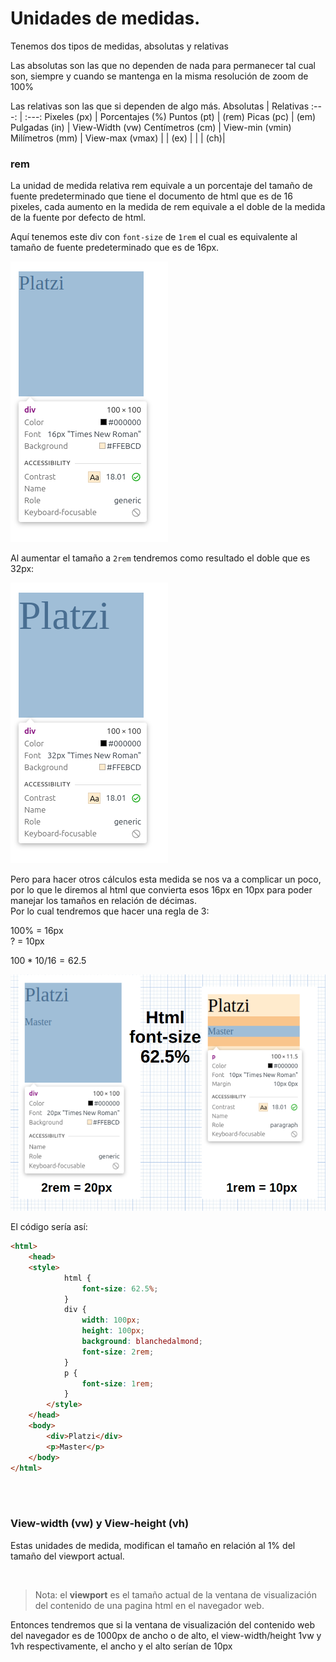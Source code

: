 # Unidades de medidas.

Tenemos dos tipos de medidas, absolutas y relativas  

Las absolutas son las que no dependen de nada para permanecer tal cual son, siempre y cuando se mantenga en la misma resolución de zoom de 100%

Las relativas son las que si dependen de algo más.
Absolutas | Relativas
:---: | :---:
Pixeles (px) | Porcentajes (%)
Puntos (pt) | (rem)
Picas (pc) | (em)
Pulgadas (in) | View-Width (vw)
Centímetros (cm) | View-min (vmin)
Milímetros (mm) | View-max (vmax)
| |               (ex) |
| |               (ch)|


### rem

La unidad de medida relativa rem equivale a un porcentaje del tamaño de fuente predeterminado que tiene el documento de html que es de 16 pixeles, cada aumento en la medida de rem equivale a el doble de la medida de la fuente por defecto de html.

Aquí tenemos este div con `font-size` de `1rem` el cual es equivalente al tamaño de fuente predeterminado que es de 16px.

![default-html-font-size](.imagenes/default-html-font-size.png)

Al aumentar el tamaño a `2rem` tendremos como resultado el doble que es 32px:

![2rem](.imagenes/2rem.png)

Pero para hacer otros cálculos esta medida se nos va a complicar un poco, por lo que le diremos al html que convierta esos 16px en 10px para poder manejar los tamaños en relación de décimas.  
Por lo cual tendremos que hacer una regla de 3:

100% = 16px  
? = 10px

$100 * 10 / 16 = 62.5$

![htmlrem](.imagenes/htmlrem.webp)

El código sería así:

```html
<html>
    <head>
    <style>
            html {
                font-size: 62.5%;
            }
            div {
                width: 100px;
                height: 100px;
                background: blanchedalmond;
                font-size: 2rem;
            }
            p {
                font-size: 1rem;
            }
        </style>
    </head>
    <body>
        <div>Platzi</div>
        <p>Master</p>
    </body>
</html>
```

<br>
<br>

### View-width (vw) y View-height (vh)

Estas unidades de medida, modifican el tamaño en relación al 1% del tamaño del viewport actual.
 
 <br>

 > Nota: el **viewport** es el tamaño actual de la ventana de visualización del contenido de una pagina html en el navegador web.

 Entonces tendremos que si la ventana de visualización del contenido web del navegador es de 1000px de ancho o de alto, el view-width/height 1vw y 1vh respectivamente, el ancho y el alto serían de 10px